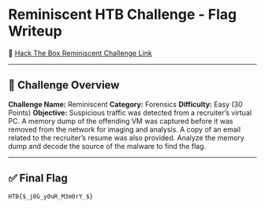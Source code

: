 # Reminiscent HTB Challenge - Flag Writeup

🔗 [Hack The Box Reminiscent Challenge Link](https://app.hackthebox.com/challenges/Reminiscent)

---

## 🎯 Challenge Overview

**Challenge Name:** Reminiscent
**Category:** Forensics
**Difficulty:** Easy (30 Points)
**Objective:**
Suspicious traffic was detected from a recruiter’s virtual PC.
A memory dump of the offending VM was captured before it was removed from the network for imaging and analysis.
A copy of an email related to the recruiter’s resume was also provided.
Analyze the memory dump and decode the source of the malware to find the flag.

---

## ✅ Final Flag

```
HTB{$_j0G_y0uR_M3m0rY_$}
```

